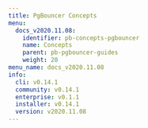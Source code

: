 ```yaml
---
title: PgBouncer Concepts
menu:
  docs_v2020.11.08:
    identifier: pb-concepts-pgbouncer
    name: Concepts
    parent: pb-pgbouncer-guides
    weight: 20
menu_name: docs_v2020.11.08
info:
  cli: v0.14.1
  community: v0.14.1
  enterprise: v0.1.1
  installer: v0.14.1
  version: v2020.11.08
---
```


